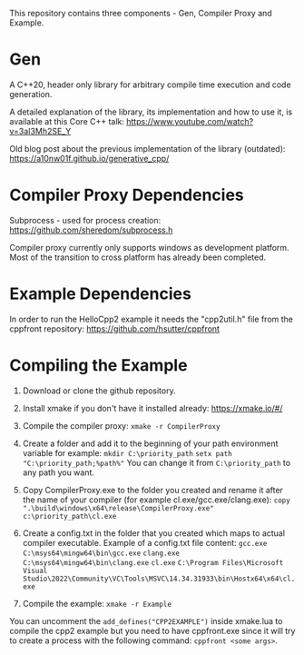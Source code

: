 This repository contains three components - Gen, Compiler Proxy and Example.

# Gen
A C++20, header only library for arbitrary compile time execution and code generation.

A detailed explanation of the library, its implementation and how to use it, is available at this Core C++ talk:
https://www.youtube.com/watch?v=3aI3Mh2SE_Y

Old blog post about the previous implementation of the library (outdated):
https://a10nw01f.github.io/generative_cpp/

# Compiler Proxy Dependencies
Subprocess - used for process creation: https://github.com/sheredom/subprocess.h

Compiler proxy currently only supports windows as development platform. 
Most of the transition to cross platform has already been completed. 

# Example Dependencies
In order to run the HelloCpp2 example it needs the "cpp2util.h" file from the cppfront repository: https://github.com/hsutter/cppfront

# Compiling the Example
1. Download or clone the github repository.
2. Install xmake if you don't have it installed already: https://xmake.io/#/
3. Compile the compiler proxy: `xmake -r CompilerProxy`
4. Create a folder and add it to the beginning of your path environment variable for example:
`mkdir C:\priority_path`
`setx path "C:\priority_path;%path%"`
You can change it from `C:\priority_path` to any path you want.
5. Copy CompilerProxy.exe to the folder you created and rename it after the name of your compiler (for example cl.exe/gcc.exe/clang.exe): `copy ".\build\windows\x64\release\CompilerProxy.exe" c:\priority_path\cl.exe`
6. Create a config.txt in the folder that you created which maps to actual compiler executable.
Example of a config.txt file content:
`gcc.exe`
`C:\msys64\mingw64\bin\gcc.exe` 
`clang.exe`
`C:\msys64\mingw64\bin\clang.exe` 
`cl.exe`
`C:\Program Files\Microsoft Visual Studio\2022\Community\VC\Tools\MSVC\14.34.31933\bin\Hostx64\x64\cl.exe`

7. Compile the example: `xmake -r Example`

You can uncomment the `add_defines("CPP2EXAMPLE")` inside xmake.lua to compile the cpp2 example but you need to have cppfront.exe since it will try to create a process with the following command: `cppfront <some args>`.
